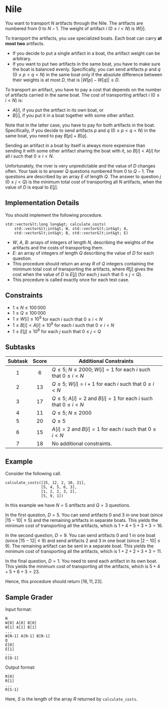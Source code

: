 # Nile

You want to transport $N$ artifacts through the Nile. 
The artifacts are numbered from $0$ to $N-1$.
The weight of artifact $i$ ($0 \leq i < N$) is $W[i]$.

To transport the artifacts, you use specialized boats.
Each boat can carry **at most two** artifacts.

* If you decide to put a single artifact in a boat, the artifact weight can be arbitrary.
* If you want to put two artifacts in the same boat, you have to make sure the boat is balanced evenly.
Specifically, you can send
 artifacts $p$ and $q$ ($0 \leq p < q < N$) in the same boat
  only if the absolute difference between their weights is at most $D$,
 that is $|W[p] - W[q]| \leq D$.

To transport an artifact, you have to pay a cost
 that depends on the number of artifacts carried in the same boat.
The cost of transporting artifact $i$ ($0 \leq i < N$) is:

* $A[i]$, if you put the artifact in its own boat, or
* $B[i]$, if you put it in a boat together with some other artifact.

Note that in the latter case, you have to pay for both artifacts in the boat.
Specifically, if you decide to send
 artifacts $p$ and $q$ ($0 \leq p < q < N$) in the same boat,
 you need to pay $B[p] + B[q]$.

Sending an artifact in a boat by itself is always more expensive 
than sending it with some other artifact sharing the boat with it,
so $B[i] < A[i]$ for all $i$ such that $0 \leq i < N$.

Unfortunately, the river is very unpredictable and the value of $D$ changes often.
Your task is to answer $Q$ questions numbered from $0$ to $Q-1$.
The questions are described by an array $E$ of length $Q$.
The answer to question $j$ ($0 \leq j < Q$) is
 the minimum total cost of transporting all $N$ artifacts,
 when the value of $D$ is equal to $E[j]$.

## Implementation Details

You should implement the following procedure.

```
std::vector&lt;long long&gt; calculate_costs(
    std::vector&lt;int&gt; W, std::vector&lt;int&gt; A, 
    std::vector&lt;int&gt; B, std::vector&lt;int&gt; E)
```

* $W$, $A$, $B$: arrays of integers of length $N$, describing the weights of the artifacts and the costs of transporting them.
* $E$: an array of integers of length $Q$ describing the value of $D$ for each question.
* This procedure should return an array $R$ of $Q$ integers
   containing the minimum total cost of transporting the artifacts,
   where $R[j]$ gives the cost when the value of $D$ is $E[j]$ (for each $j$
   such that $0 \leq j < Q$).
* This procedure is called exactly once for each test case.

## Constraints

* $1 \leq N \leq 100\,000$
* $1 \leq Q \leq 100\,000$
* $1 \leq W[i] \leq 10^{9}$
   for each $i$ such that $0 \leq i < N$
* $1 \leq B[i] < A[i] \leq 10^{9}$
   for each $i$ such that $0 \leq i < N$
* $1 \leq E[j] \leq 10^{9}$
   for each $j$ such that $0 \leq j < Q$

## Subtasks

| Subtask | Score  | Additional Constraints |
| :-----: | :----: | ---------------------- |
| 1       | $6$    | $Q \leq 5$; $N \leq 2000$; $W[i] = 1$ for each $i$ such that $0 \leq i < N$
| 2       | $13$   | $Q \leq 5$; $W[i] = i+1$ for each $i$ such that $0 \leq i < N$
| 3       | $17$   | $Q \leq 5$; $A[i] = 2$ and $B[i] = 1$ for each $i$ such that $0 \leq i < N$
| 4       | $11$   | $Q \leq 5$; $N \leq 2000$
| 5       | $20$   | $Q \leq 5$
| 6       | $15$   | $A[i] = 2$ and $B[i] = 1$ for each $i$ such that $0 \leq i < N$
| 7       | $18$   | No additional constraints.

## Example

Consider the following call.

```
calculate_costs([15, 12, 2, 10, 21],
                [5, 4, 5, 6, 3],
                [1, 2, 2, 3, 2],
                [5, 9, 1])
```

In this example we have $N = 5$ artifacts and $Q = 3$ questions.

In the first question, $D = 5$.
You can send artifacts $0$ and $3$ in one boat (since $|15 - 10| \leq 5$) and the remaining artifacts in separate boats.
This yields the minimum cost of transporting all the artifacts, which is $1+4+5+3+3 = 16$.

In the second question, $D = 9$.
You can send artifacts $0$ and $1$ in one boat (since $|15 - 12| \leq 9$) and send artifacts $2$ and $3$ in one boat (since $|2 - 10| \leq 9$).
The remaining artifact can be sent in a separate boat.
This yields the minimum cost of transporting all the artifacts, which is $1+2+2+3+3 = 11$.

In the final question, $D = 1$. You need to send each artifact in its own boat.
This yields the minimum cost of transporting all the artifacts, which is $5+4+5+6+3 = 23$.

Hence, this procedure should return $[16, 11, 23]$.


## Sample Grader

Input format:

```
N
W[0] A[0] B[0]
W[1] A[1] B[1]
...
W[N-1] A[N-1] B[N-1]
Q
E[0]
E[1]
...
E[Q-1]
```

Output format:

```
R[0]
R[1]
...
R[S-1]
```

Here, $S$ is the length of the array $R$ returned by `calculate_costs`.
